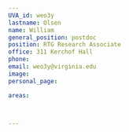 ```yaml
---
UVA_id: weo3y
lastname: Olsen
name: William
general_position: postdoc
position: RTG Research Associate
office: 311 Kerchof Hall 
phone:
email: weo3y@virginia.edu
image:
personal_page:

areas:



---
```

